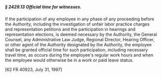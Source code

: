 ##### § 2429.13 Official time for witnesses. #####

If the participation of any employee in any phase of any proceeding before the Authority, including the investigation of unfair labor practice charges and representation petitions and the participation in hearings and representation elections, is deemed necessary by the Authority, the General Counsel, any Administrative Law Judge, Regional Director, Hearing Officer, or other agent of the Authority designated by the Authority, the employee shall be granted official time for such participation, including necessary travel time, as occurs during the employee's regular work hours and when the employee would otherwise be in a work or paid leave status.

[62 FR 40923, July 31, 1997]